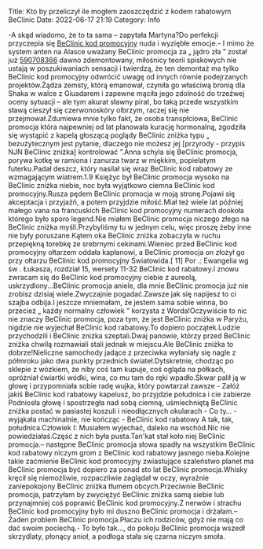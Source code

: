 Title: Kto by przeliczył ile mogłem zaoszczędzić z kodem rabatowym BeClinic
Date: 2022-06-17 21:19
Category: Info

-A skąd wiadomo, że to ta sama – zapytała Martyna?Do perfekcji przyczepia się [BeClinic kod promocyjny](https://promki.pl/kody-rabatowe/beclinic) nuda i wyziębłe emocje.– I mimo że system anten na Alasce uważany BeClinic promocja za „ jądro zła ” został już [590708366](https://telinfo.co/pl/numer/590708366/) dawno zdemontowany, miłośnicy teorii spiskowych nie ustają w poszukiwaniach sensacji i twierdzą, że ten demontaż ma tylko BeClinic kod promocyjny odwrócić uwagę od innych równie podejrzanych projektów.Żądza zemsty, którą emanował, czyniła go właściwą bronią dla Shaka w walce z Giuadarem i zapewne mąciła jego zdolność do trzeźwej oceny sytuacji – ale tym akurat sławny pirat, bo taką przede wszystkim sławą cieszył się czerwonoskóry olbrzym, raczej się nie przejmował.Zdumiewa mnie tylko fakt, że osoba transpłciowa, BeClinic promocja która najpewniej od lat planowała kurację hormonalną, zgodziła się wystąpić z kapelą głoszącą poglądy BeClinic zniżka typu „ bezużytecznym jest pytanie, dlaczego nie możesz jej [przyrody - przypis NJN BeClinic zniżka] kontrolować ”.Anna schyla się BeClinic promocja, porywa kotkę w ramiona i zanurza twarz w miękkim, popielatym futerku.Padał deszcz, który nasilał się wraz BeClinic kod rabatowy ze wzmagającym wiatrem.1.9 Księżyc był BeClinic promocja wysoko na BeClinic zniżka niebie, noc była wyjątkowo ciemna BeClinic kod promocyjny.Rusza pędem BeClinic promocja w moją stronę.Pojawi się akceptacja i przyjaźń, a potem przyjdzie miłość.Miał też wiele lat później małego vana na francuskich BeClinic kod promocyjny numerach dookoła którego było sporo legend.Nie miałem BeClinic promocja niczego złego na BeClinic zniżka myśli.Przybyliśmy tu w jednym celu, więc proszę żeby inne nie były poruszane.Kątem oka BeClinic zniżka zobaczyła w ruchu przepiękną torebkę ze srebrnymi cekinami.Wieniec przed BeClinic kod promocyjny ołtarzem oddała kapłanowi, a BeClinic promocja on złożył go przy ołtarzu BeClinic kod promocyjny Światowida.[ 11] Por .: Ewangelia wg św . Łukasza, rozdział 15, wersety 11-32 BeClinic kod rabatowy.I znowu zwracam się do BeClinic kod promocyjny ciebie z aureolą, uskrzydlony...BeClinic promocja aniele, dla mnie BeClinic promocja już nie zrobisz dzisiaj wiele.Zwyczajnie pogadać.Zawsze jak się napijesz to ci szajba odbija.I jeszcze mniemałam, że jestem sama sobie winna, bo przecież „ każdy normalny człowiek ” korzysta z Worda!Oczywiście to nic nie znaczy BeClinic promocja, poza tym, że jest BeClinic zniżka w Paryżu, nigdzie nie wyjechał BeClinic kod rabatowy.To dopiero początek.Ludzie przychodzili i BeClinic zniżka szeptali.Dwaj panowie, którzy przed BeClinic zniżka chwilą rozmawiali stali jednak w miejscu.Ale BeClinic zniżka to dobrze!Nieliczne samochody jadące z przeciwka wyłaniały się nagle z półmroku jako dwa punkty przednich świateł.Dytskretnie, chodząc po sklepie z wózkiem, że niby coś tam kupuje, coś ogląda na półkach, opróżniał ćwiartki wódki, wina, co mu tam do ręki wpadło.Skwar palił ją w głowę i przypomniała sobie radę wujka, który powtarzał zawsze - Załóż jakiś BeClinic kod rabatowy kapelusz, bo przyjdzie południca i cie zabierze Podniosła głowę i spostrzegła nad sobą ciemną, uśmiechniętą BeClinic zniżka postać w pasiastej koszuli i nieodłącznych okularach - Co ty… - wyjąkała machinalnie, nie kończąc - BeClinic kod rabatowy A tak, tak, południca.Człowiek I: Musiałem wyjechać, daleko na wschód.Nic nie powiedziałaś.Część z nich była pusta.Tan'kat stał koło niej BeClinic promocja.– następne BeClinic promocja słowa spadły na wszystkim BeClinic kod rabatowy niczym grom z BeClinic kod rabatowy jasnego nieba.Kolejne takie zaćmienie BeClinic kod promocyjny zwiastujące szaleństwo planet ma BeClinic promocja być dopiero za ponad sto lat BeClinic promocja.Whisky kręcił się niemożliwie, rozpaczliwie zaglądał w oczy, wyraźnie zaniepokojony BeClinic zniżka tłumem obcych.Przeciwnie BeClinic promocja, patrzyłam by zwyciężyć BeClinic zniżka samą siebie lub przynajmniej coś poprawić BeClinic kod promocyjny.Z nerwów i strachu BeClinic kod promocyjny było mi duszno BeClinic promocja i drżałam.– Żaden problem BeClinic promocja.Płaczu ich rodziców, gdyż nie mają co dać swoim pociechą.- To było tak..., do pokoju BeClinic promocja wszedł skrzydlaty, płonący anioł, a podłoga stała się czarna niczym smoła.
